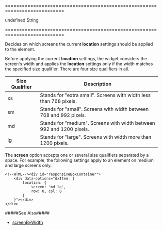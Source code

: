 ===========================================================================
<!--default-->undefined<!--/default-->
<!--type-->String<!--/type-->
===========================================================================

<!--shortDescription-->
Decides on which screens the current **location** settings should be applied to the element.
<!--/shortDescription-->

<!--fullDescription-->
Before applying the current **location** settings, the widget considers the screen's width and applies the **location** settings only if the width matches the specified size qualifier. There are four size qualifiers in all.

<div class="simple-table">
  <table>
    <thead>
    <tr>
      <th>Size Qualifier</th>
      <th>Description</th>
    </tr>
    </thead>
    <tbody>
    <tr>
      <td>xs</td>
      <td>Stands for "extra small". Screens with width less than 768 pixels.</td>
    </tr>
    <tr>
      <td>sm</td>
      <td>Stands for "small". Screens with width between 768 and 992 pixels.</td>
    </tr>
    <tr>
      <td>md</td>
      <td>Stands for "medium". Screens with width between 992 and 1200 pixels.</td>
    </tr>
    <tr>
      <td>lg</td>
      <td>Stands for "large". Screens with width more than 1200 pixels.</td>
    </tr>
    </tbody>
  </table>
</div>

The **screen** option accepts one or several size qualifiers separated by a space. For example, the following settings apply to an element on medium and large screens only.

    <!--HTML--><div id="responsiveBoxContainer">
        <div data-options="dxItem: {
            location: {
                screen: 'md lg',
                row: 0, col: 0
            }
        }"></div>
    </div>

#####See Also#####
- [screenByWidth](/Documentation/ApiReference/UI_Widgets/dxResponsiveBox/Configuration/#screenByWidth)
<!--/fullDescription-->